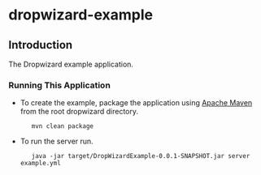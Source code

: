 # dropwizard-example

## Introduction

The Dropwizard example application.

### Running This Application
   * To create the example, package the application using [Apache Maven](https://maven.apache.org/) from the root dropwizard directory.
   
            mvn clean package
   
      
   * To run the server run.
         
            java -jar target/DropWizardExample-0.0.1-SNAPSHOT.jar server example.yml
    